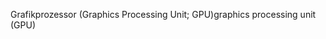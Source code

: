 <span data-ttu-id="e1547-101">Grafikprozessor (Graphics Processing Unit; GPU)</span><span class="sxs-lookup"><span data-stu-id="e1547-101">graphics processing unit (GPU)</span></span>